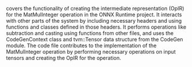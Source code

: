 covers the functionality of creating the intermediate representation (OpIR) for the MatMulInteger operation in the ONNX Runtime project. It interacts with other parts of the system by including necessary headers and using functions and classes defined in those headers. It performs operations like subtraction and casting using functions from other files, and uses the CodeGenContext class and tvm::Tensor data structure from the CodeGen module. The code file contributes to the implementation of the MatMulInteger operation by performing necessary operations on input tensors and creating the OpIR for the operation.
